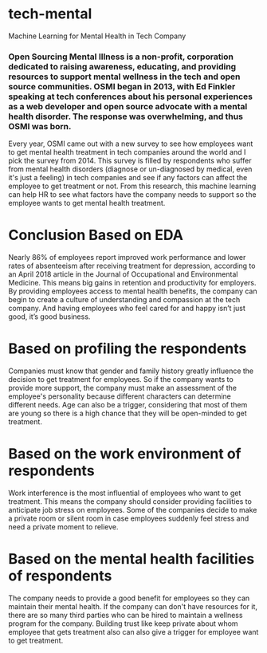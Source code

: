 # tech-mental
Machine Learning for Mental Health in Tech Company
### Open Sourcing Mental Illness is a non-profit, corporation dedicated to raising awareness, educating, and providing resources to support mental wellness in the tech and open source communities. OSMI began in 2013, with Ed Finkler speaking at tech conferences about his personal experiences as a web developer and open source advocate with a mental health disorder. The response was overwhelming, and thus OSMI was born.

Every year, OSMI came out with a new survey to see how employees want to get mental health treatment in tech companies around the world and I pick the survey from 2014.
This survey is filled by respondents who suffer from mental health disorders (diagnose or un-diagnosed by medical, even it's just a feeling) in tech companies and see if any factors can affect the employee to get treatment or not.
From this research, this machine learning can help HR to see what factors have the company needs to support so the employee wants to get mental health treatment.
# Conclusion Based on EDA
Nearly 86% of employees report improved work performance and lower rates of absenteeism after receiving treatment for depression, according to an April 2018 article in the Journal of Occupational and Environmental Medicine. This means big gains in retention and productivity for employers. By providing employees access to mental health benefits, the company can begin to create a culture of understanding and compassion at the tech company. And having employees who feel cared for and happy isn’t just good, it’s good business.

# Based on profiling the respondents
Companies must know that gender and family history greatly influence the decision to get treatment for employees. So if the company wants to provide more support, the company must make an assessment of the employee's personality because different characters can determine different needs. Age can also be a trigger, considering that most of them are young so there is a high chance that they will be open-minded to get treatment.
# Based on the work environment of respondents
Work interference is the most influential of employees who want to get treatment. This means the company should consider providing facilities to anticipate job stress on employees. Some of the companies decide to make a private room or silent room in case employees suddenly feel stress and need a private moment to relieve.
# Based on the mental health facilities of respondents
The company needs to provide a good benefit for employees so they can maintain their mental health. If the company can don't have resources for it, there are so many third parties who can be hired to maintain a wellness program for the company. Building trust like keep private about whom employee that gets treatment also can also give a trigger for employee want to get treatment.
